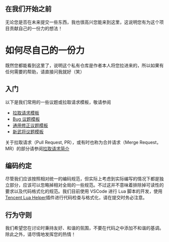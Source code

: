 ## 在我们开始之前
无论您是否在未来提交一些东西，我也很高兴您能来到这里，这说明您有为这个项目贡献自己的一份力的想法！

# 如何尽自己的一份力
既然您都能看到这里了，说明这个私有仓库是作者本人将您拉进来的，所以如果有任何需要的帮助，请直接问我就好（笑）

## 入门

以下是我们常用的一些议题或拉取请求模板，敬请参阅

* [拉取请求模板](PULL_REQUEST_TEMPLATE.md)
* [Bug 议题模板](ISSUE_TEMPLATE/bug_report.md)
* [通用修正议题模板](ISSUE_TEMPLATE/fix_general_request.md)
* [新武将议题模板](ISSUE_TEMPLATE/new_general_request.md)

关于拉取请求（Pull Request, PR），或有时也称为合并请求（Merge Request，MR）的部分请参阅[拉取请求简介](PULL_REQUEST_HELP.md)

## 编码约定
尽管我们应该按照相对统一的编码规范，但实际上考虑到实际编写的情况下都是独立部分，应该可以忽略掉相对全局的一些规范。不过这并不意味着排除掉可读性的要求以及代码格式化的规范。我们目前使用 VSCode 进行 Lua 脚本的开发，使用[Tencent Lua Helper](https://github.com/Tencent/LuaHelper)插件进行代码检查与格式化，请在提交时务必注意。

## 行为守则
我们希望您在讨论时秉持友好、和谐的氛围，不要在代码之中添加不和谐的基调。除此之外，请尽情地发挥您的热情！
